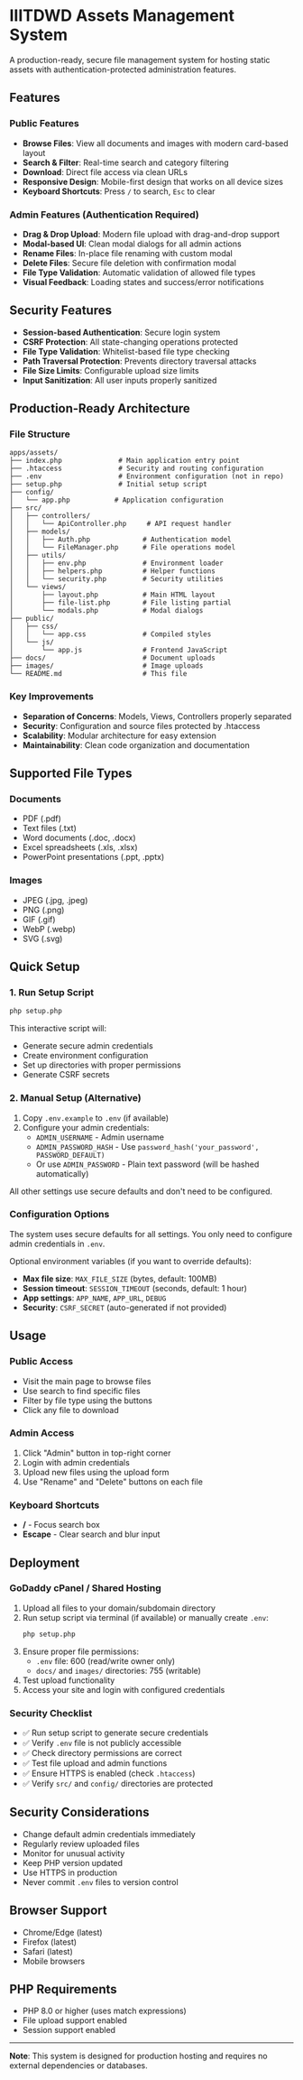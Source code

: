 # IIITDWD Assets Management System

A production-ready, secure file management system for hosting static assets with authentication-protected administration features.

## Features

### Public Features

- **Browse Files**: View all documents and images with modern card-based layout
- **Search & Filter**: Real-time search and category filtering
- **Download**: Direct file access via clean URLs
- **Responsive Design**: Mobile-first design that works on all device sizes
- **Keyboard Shortcuts**: Press `/` to search, `Esc` to clear

### Admin Features (Authentication Required)

- **Drag & Drop Upload**: Modern file upload with drag-and-drop support
- **Modal-based UI**: Clean modal dialogs for all admin actions
- **Rename Files**: In-place file renaming with custom modal
- **Delete Files**: Secure file deletion with confirmation modal
- **File Type Validation**: Automatic validation of allowed file types
- **Visual Feedback**: Loading states and success/error notifications

## Security Features

- **Session-based Authentication**: Secure login system
- **CSRF Protection**: All state-changing operations protected
- **File Type Validation**: Whitelist-based file type checking
- **Path Traversal Protection**: Prevents directory traversal attacks
- **File Size Limits**: Configurable upload size limits
- **Input Sanitization**: All user inputs properly sanitized

## Production-Ready Architecture

### File Structure

```
apps/assets/
├── index.php              # Main application entry point
├── .htaccess              # Security and routing configuration
├── .env                   # Environment configuration (not in repo)
├── setup.php              # Initial setup script
├── config/
│   └── app.php           # Application configuration
├── src/
│   ├── controllers/
│   │   └── ApiController.php     # API request handler
│   ├── models/
│   │   ├── Auth.php             # Authentication model
│   │   └── FileManager.php      # File operations model
│   ├── utils/
│   │   ├── env.php              # Environment loader
│   │   ├── helpers.php          # Helper functions
│   │   └── security.php         # Security utilities
│   └── views/
│       ├── layout.php           # Main HTML layout
│       ├── file-list.php        # File listing partial
│       └── modals.php           # Modal dialogs
├── public/
│   ├── css/
│   │   └── app.css              # Compiled styles
│   └── js/
│       └── app.js               # Frontend JavaScript
├── docs/                        # Document uploads
├── images/                      # Image uploads
└── README.md                    # This file
```

### Key Improvements

- **Separation of Concerns**: Models, Views, Controllers properly separated
- **Security**: Configuration and source files protected by .htaccess
- **Scalability**: Modular architecture for easy extension
- **Maintainability**: Clean code organization and documentation

## Supported File Types

### Documents

- PDF (.pdf)
- Text files (.txt)
- Word documents (.doc, .docx)
- Excel spreadsheets (.xls, .xlsx)
- PowerPoint presentations (.ppt, .pptx)

### Images

- JPEG (.jpg, .jpeg)
- PNG (.png)
- GIF (.gif)
- WebP (.webp)
- SVG (.svg)

## Quick Setup

### 1. Run Setup Script

```bash
php setup.php
```

This interactive script will:

- Generate secure admin credentials
- Create environment configuration
- Set up directories with proper permissions
- Generate CSRF secrets

### 2. Manual Setup (Alternative)

1. Copy `.env.example` to `.env` (if available)
2. Configure your admin credentials:
   - `ADMIN_USERNAME` - Admin username
   - `ADMIN_PASSWORD_HASH` - Use `password_hash('your_password', PASSWORD_DEFAULT)`
   - Or use `ADMIN_PASSWORD` - Plain text password (will be hashed automatically)

All other settings use secure defaults and don't need to be configured.

### Configuration Options

The system uses secure defaults for all settings. You only need to configure admin credentials in `.env`.

Optional environment variables (if you want to override defaults):

- **Max file size**: `MAX_FILE_SIZE` (bytes, default: 100MB)
- **Session timeout**: `SESSION_TIMEOUT` (seconds, default: 1 hour)
- **App settings**: `APP_NAME`, `APP_URL`, `DEBUG`
- **Security**: `CSRF_SECRET` (auto-generated if not provided)

## Usage

### Public Access

- Visit the main page to browse files
- Use search to find specific files
- Filter by file type using the buttons
- Click any file to download

### Admin Access

1. Click "Admin" button in top-right corner
2. Login with admin credentials
3. Upload new files using the upload form
4. Use "Rename" and "Delete" buttons on each file

### Keyboard Shortcuts

- **/** - Focus search box
- **Escape** - Clear search and blur input

## Deployment

### GoDaddy cPanel / Shared Hosting

1. Upload all files to your domain/subdomain directory
2. Run setup script via terminal (if available) or manually create `.env`:
   ```bash
   php setup.php
   ```
3. Ensure proper file permissions:
   - `.env` file: 600 (read/write owner only)
   - `docs/` and `images/` directories: 755 (writable)
4. Test upload functionality
5. Access your site and login with configured credentials

### Security Checklist

- ✅ Run setup script to generate secure credentials
- ✅ Verify `.env` file is not publicly accessible
- ✅ Check directory permissions are correct
- ✅ Test file upload and admin functions
- ✅ Ensure HTTPS is enabled (check `.htaccess`)
- ✅ Verify `src/` and `config/` directories are protected

## Security Considerations

- Change default admin credentials immediately
- Regularly review uploaded files
- Monitor for unusual activity
- Keep PHP version updated
- Use HTTPS in production
- Never commit `.env` files to version control

## Browser Support

- Chrome/Edge (latest)
- Firefox (latest)
- Safari (latest)
- Mobile browsers

## PHP Requirements

- PHP 8.0 or higher (uses match expressions)
- File upload support enabled
- Session support enabled

---

**Note**: This system is designed for production hosting and requires no external dependencies or databases.

